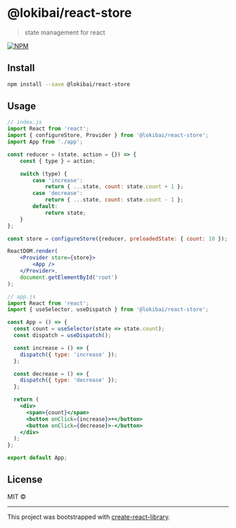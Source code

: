 # @lokibai/react-store

> state management for react

[![NPM](https://img.shields.io/npm/v/@lokibai/react-store.svg)](https://www.npmjs.com/package/@lokibai/react-store)

## Install

```bash
npm install --save @lokibai/react-store
```

## Usage

```jsx
// index.js
import React from 'react';
import { configureStore, Provider } from '@lokibai/react-store';
import App from './app';

const reducer = (state, action = {}) => {
	const { type } = action;

	switch (type) {
		case 'increase':
			return { ...state, count: state.count + 1 };
		case 'decrease':
			return { ...state, count: state.count - 1 };
		default:
			return state;
	}
};

const store = configureStore({reducer, preloadedState: { count: 10 });

ReactDOM.render(
	<Provider store={store}>
		<App />
	</Provider>,
	document.getElementById('root')
);
```

```jsx
// app.js
import React from 'react';
import { useSelector, useDispatch } from '@lokibai/react-store';

const App = () => {
  const count = useSelector(state => state.count);
  const dispatch = useDispatch();

  const increase = () => {
    dispatch({ type: 'increase' });
  };

  const decrease = () => {
    dispatch({ type: 'decrease' });
  };

  return (
    <div>
      <span>{count}</span>
      <button onClick={increase}>+</button>
      <button onClick={decrease}>-</button>
    </div>
  );
};

export default App;
```

## License

MIT © [](https://github.com/)

---

This project was bootstrapped with [create-react-library](https://github.com/udilia/create-react-library).
